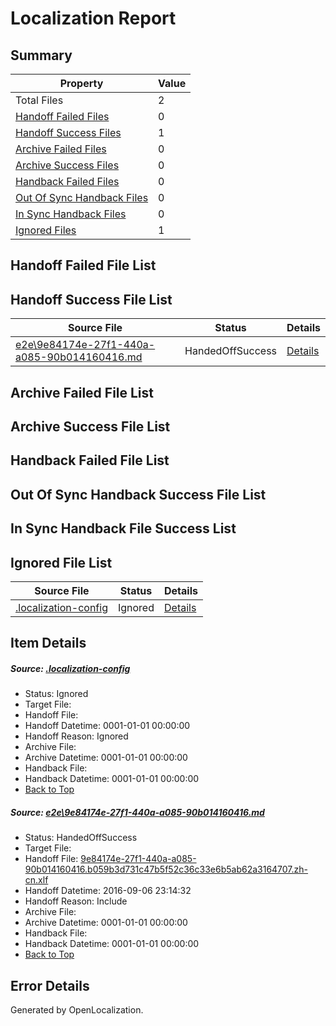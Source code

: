 # <a name='report-top'></a> Localization Report

## Summary
 Property | Value 
 -------- | ----- 
 Total Files | 2
[ Handoff Failed Files ](#handoff-failed-list)| 0
[ Handoff Success Files ](#handoff-success-list)| 1
[ Archive Failed Files ](#archive-failed-list)| 0
[ Archive Success Files ](#archive-success-list)| 0
[ Handback Failed Files ](#handback-failed-list)| 0
[ Out Of Sync Handback Files ](#outofsync-handback-success-list)| 0
[ In Sync Handback Files ](#insync-handback-success-list)| 0
[ Ignored Files ](#ignored-list)| 1

## <a name='handoff-failed-list'></a> Handoff Failed File List

## <a name='handoff-success-list'></a> Handoff Success File List
 Source File | Status | Details 
 ----------- | ------ | ------- 
 [e2e\9e84174e-27f1-440a-a085-90b014160416.md](https://github.com/OpenLocalizationTestOrg/ol-test0/blob/645f309f0a053533d3ea527ad9348100bfba0439/e2e/9e84174e-27f1-440a-a085-90b014160416.md) | HandedOffSuccess | [Details](#42564506b21e54eff25c526f229c377fae12fa421)

## <a name='archive-failed-list'></a> Archive Failed File List

## <a name='archive-success-list'></a> Archive Success File List

## <a name='handback-failed-list'></a> Handback Failed File List

## <a name='outofsync-handback-success-list'></a> Out Of Sync Handback Success File List

## <a name='insync-handback-success-list'></a> In Sync Handback File Success List

## <a name='ignored-list'></a> Ignored File List
 Source File | Status | Details 
 ----------- | ------ | ------- 
 [.localization-config](https://github.com/OpenLocalizationTestOrg/ol-test0/blob/645f309f0a053533d3ea527ad9348100bfba0439/.localization-config) | Ignored | [Details](#3d4f252ac210baf56311d7e97dcc2db10974dbd20)

## Item Details
##### <a name='3d4f252ac210baf56311d7e97dcc2db10974dbd20'></a> Source: [.localization-config](https://github.com/OpenLocalizationTestOrg/ol-test0/blob/645f309f0a053533d3ea527ad9348100bfba0439/.localization-config)
* Status: Ignored
* Target File: 
* Handoff File: 
* Handoff Datetime: 0001-01-01 00:00:00
* Handoff Reason: Ignored
* Archive File: 
* Archive Datetime: 0001-01-01 00:00:00
* Handback File: 
* Handback Datetime: 0001-01-01 00:00:00
* [Back to Top](#report-top)

##### <a name='42564506b21e54eff25c526f229c377fae12fa421'></a> Source: [e2e\9e84174e-27f1-440a-a085-90b014160416.md](https://github.com/OpenLocalizationTestOrg/ol-test0/blob/645f309f0a053533d3ea527ad9348100bfba0439/e2e/9e84174e-27f1-440a-a085-90b014160416.md)
* Status: HandedOffSuccess
* Target File: 
* Handoff File: [9e84174e-27f1-440a-a085-90b014160416.b059b3d731c47b5f52c36c33e6b5ab62a3164707.zh-cn.xlf](https://github.com/OpenLocalizationTestOrg/ol-test0-handoff/blob/23b6a5b8967ba78f6f7680ec8bb22450fe2886bf/ol-handoff/OpenLocalizationTestOrg/ol-test0-zhcn/ci/ht/9e84174e-27f1-440a-a085-90b014160416.b059b3d731c47b5f52c36c33e6b5ab62a3164707.zh-cn.xlf)
* Handoff Datetime: 2016-09-06 23:14:32
* Handoff Reason: Include
* Archive File: 
* Archive Datetime: 0001-01-01 00:00:00
* Handback File: 
* Handback Datetime: 0001-01-01 00:00:00
* [Back to Top](#report-top)


## Error Details

Generated by OpenLocalization.
